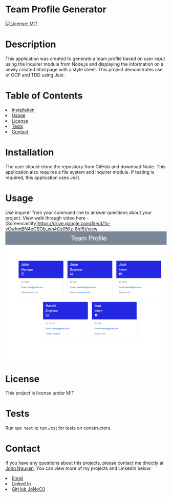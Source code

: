 # Team Profile Generator 
[![License: MIT](https://img.shields.io/badge/License-MIT-yellow.svg)](https://opensource.org/licenses/MIT)

# Description 
This application was created to generate a team profile based on user input using the Inquirer module from Node.js and displaying the information on a newly created html page with a style sheet. This project demonstrates use of OOP and TDD using Jest. 
 
# Table of Contents

<li><a href="#installation">Installation</a></li>
<li><a href="#usage">Usage</a></li>
<li><a href="#license">License</a></li>
<li><a href="#tests">Tests</a></li>
<li><a href="#contact">Contact</a></li>

# Installation 
The user should clone the repository from GitHub and download Node. This application also requires a file system and inquirer module. If testing is required, this application uses Jest. 

# Usage 
Use inquirer from your command line to answer questions about your project.
View walk through video here - [Screencastify]https://drive.google.com/file/d/1s-vCwhmBN4eOSOb_wh4Cs05lIz-8hf5t/view<br>
<img src="./assets/images/teamprofile.png">

# License 
This project is license under MIT

# Tests
Run `npm test` to run Jest for tests on constructors. 

# Contact
If you have any questions about this projects, please contact me directly at <a href="mailto:JnguyeningCo@gmail.com">John Nguyen</a>. You can view more of my projects and LinkedIn below:

<li><a href="mailto:jnguyeningco@gmail.com">Email</a>
<li><a href="https://www.linkedin.com/in/john-nguyen-49158621a">Linked In</a>
<li><a href="https://github.com/JoNoC0">GitHub JoNoC0</a>
